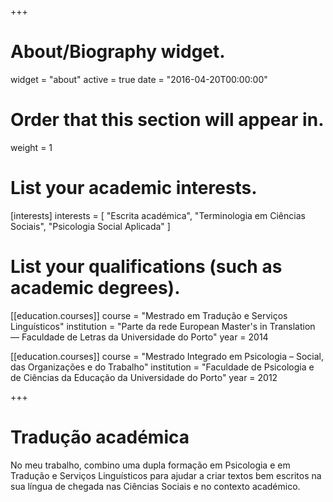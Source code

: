 +++
# About/Biography widget.
widget = "about"
active = true
date = "2016-04-20T00:00:00"

# Order that this section will appear in.
weight = 1

# List your academic interests.
[interests]
  interests = [
    "Escrita académica",
    "Terminologia em Ciências Sociais",
    "Psicologia Social Aplicada"
  ]

# List your qualifications (such as academic degrees).
[[education.courses]]
  course = "Mestrado em Tradução e Serviços Linguísticos"
  institution = "Parte da rede European Master's in Translation — Faculdade de Letras da Universidade do Porto"
  year = 2014

[[education.courses]]
  course = "Mestrado Integrado em Psicologia – Social, das Organizações e do Trabalho"
  institution = "Faculdade de Psicologia e de Ciências da Educação da Universidade do Porto"
  year = 2012

+++

# Tradução académica

No meu trabalho, combino uma dupla formação em Psicologia e em Tradução e Serviços Linguísticos para ajudar a criar textos bem escritos na sua língua de chegada nas Ciências Sociais e no contexto académico.
